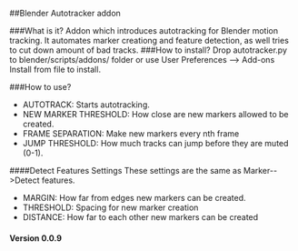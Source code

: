 ##Blender Autotracker addon

###What is it?
Addon which introduces autotracking for Blender motion tracking. It automates marker creationg and feature detection, as well tries to cut down amount of bad tracks.
###How to install?
Drop autotracker.py to blender/scripts/addons/ folder or use User Preferences --> Add-ons Install from file to install.

###How to use?
* AUTOTRACK: Starts autotracking.
* NEW MARKER THRESHOLD: How close are new markers allowed to be created.
* FRAME SEPARATION: Make new markers every nth frame
* JUMP THRESHOLD: How much tracks can jump before they are muted (0-1).

####Detect Features Settings
These settings are the same as Marker-->Detect features.
* MARGIN: How far from edges new markers can be created.
* THRESHOLD: Spacing for new marker creation
* DISTANCE: How far to each other new markers can be created

#### Version 0.0.9
